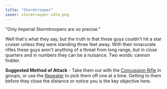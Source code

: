 ```yaml
---
title: "Stormtrooper"
cover: stormtrooper-idle.png
---
```


"Only Imperial Stormtroopers are so precise."

Well that's what they say, but the truth is that these guys couldn't hit a star cruiser unless they were standing three feet away. With their innacurate rifles these guys aren't anything of a threat from long range, but in close quarters and in numbers they can be a nuisance. Two words: cannon fodder.

**Suggested Method of Attack** - Take them out with the [Concussion Rifle](/database/weapons/stouker-concussion-rifle) in groups, or use the [Repeater](/database/weapons/imperial-repeater-rifle) to pick them off one at a time. Getting to them before they close the distance or notice you is the key objective here.